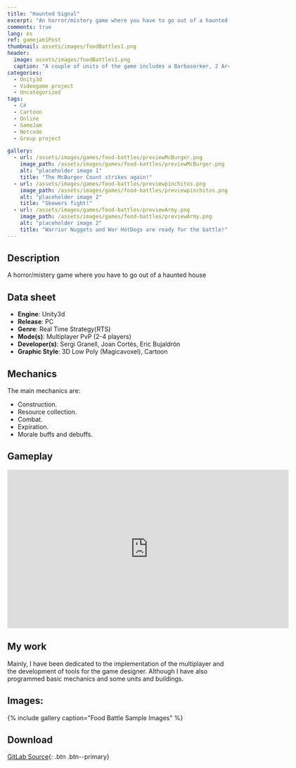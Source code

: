 ```yaml
---
title: "Haunted Signal"
excerpt: "An horror/mistery game where you have to go out of a haunted house"
comments: true
lang: es
ref: gamejam1Post
thumbnail: assets/images/foodBattles1.png
header:
  image: assets/images/foodBattles1.png
  caption: "A couple of units of the game includes a Barbaserker, 2 Archer and Chips and a few Nugget Warriors"
categories: 
  - Unity3d
  - Videogame project
  - Uncategorized
tags:
  - C#
  - Cartoon
  - Online
  - GameJam
  - Netcode
  - Group project

gallery:
  - url: /assets/images/games/food-battles/previewMcBurger.png
    image_path: /assets/images/games/food-battles/previewMcBurger.png
    alt: "placeholder image 1"
    title: "The McBurger Count strikes again!"
  - url: /assets/images/games/food-battles/previewpinchitos.png
    image_path: /assets/images/games/food-battles/previewpinchitos.png
    alt: "placeholder image 2"
    title: "Skewers fight!"
  - url: /assets/images/games/food-battles/previewArmy.png
    image_path: /assets/images/games/food-battles/previewArmy.png
    alt: "placeholder image 2"
    title: "Warrior Nuggets and War HotDogs are ready for the battle!"
---
```


## Description
A horror/mistery game where you have to go out of a haunted house

 
 
## Data sheet
* **Engine**: Unity3d
* **Release**: PC
* **Genre**: Real Time Strategy(RTS)
* **Mode(s)**: Multiplayer PvP (2-4 players)
* **Developer(s)**: Sergi Granell, Joan Cortés, Eric Bujaldrón 
* **Graphic Style**: 3D Low Poly (Magicavoxel), Cartoon

## Mechanics
The main mechanics are:
* Construction.
* Resource collection.
* Combat.
* Expiration.
* Morale buffs and debuffs.

## Gameplay 
<iframe width="640" height="360" src="https://drive.google.com/file/d/1pIRTbpWstjJ8MoKduW5ypt_UIMwg-sko/preview?usp=sharing" frameborder="0" allowfullscreen></iframe>

## My work
Mainly, I have been dedicated to the implementation of the multiplayer and the development of tools for the game designer. Although I have also programmed basic mechanics and some units and buildings.
## Images:
{% include gallery caption="Food Battle Sample Images" %}

## Download
[GitLab Source](https://gitlab.com/EvilHack/RTSeadosProject){: .btn .btn--primary} 
  
